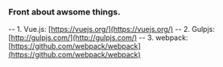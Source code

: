 ### Front about awsome things.

-- 1. Vue.js: [https://vuejs.org/](https://vuejs.org/)
-- 2. Gulpjs: [http://gulpjs.com/](http://gulpjs.com/)
-- 3. webpack: [https://github.com/webpack/webpack](https://github.com/webpack/webpack)